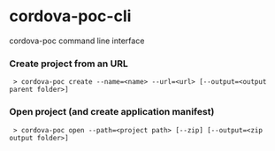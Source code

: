 cordova-poc-cli
===============

cordova-poc command line interface


### Create project from an URL

```
 > cordova-poc create --name=<name> --url=<url> [--output=<output parent folder>]

```

### Open project (and create application manifest)

```
 > cordova-poc open --path=<project path> [--zip] [--output=<zip output folder>]
 
```

